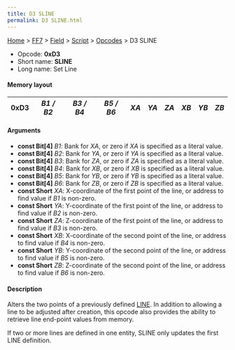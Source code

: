 ```yaml
---
title: D3 SLINE
permalink: D3 SLINE.html
---
```


[Home](../../../../Main%20Page.md) > [FF7](../../../../FF7.md) > [Field](../../../Field.md) > [Script](../../Script.md) > [Opcodes](../Opcodes.md) > D3 SLINE

-   Opcode: **0xD3**
-   Short name: **SLINE**
-   Long name: Set Line

#### Memory layout

| 0xD3 | *B1 / B2* | *B3 / B4* | *B5 / B6* | *XA* | *YA* | *ZA* | *XB* | *YB* | *ZB* |
|------|-----------|-----------|-----------|------|------|------|------|------|------|

#### Arguments

-   **const Bit\[4\]** *B1*: Bank for *XA*, or zero if *XA* is specified
    as a literal value.
-   **const Bit\[4\]** *B2*: Bank for *YA*, or zero if *YA* is specified
    as a literal value.
-   **const Bit\[4\]** *B3*: Bank for *ZA*, or zero if *ZA* is specified
    as a literal value.
-   **const Bit\[4\]** *B4*: Bank for *XB*, or zero if *XB* is specified
    as a literal value.
-   **const Bit\[4\]** *B5*: Bank for *YB*, or zero if *YB* is specified
    as a literal value.
-   **const Bit\[4\]** *B6*: Bank for *ZB*, or zero if *ZB* is specified
    as a literal value.
-   **const Short** *XA*: X-coordinate of the first point of the line,
    or address to find value if *B1* is non-zero.
-   **const Short** *YA*: Y-coordinate of the first point of the line,
    or address to find value if *B2* is non-zero.
-   **const Short** *ZA*: Z-coordinate of the first point of the line,
    or address to find value if *B3* is non-zero.
-   **const Short** *XB*: X-coordinate of the second point of the line,
    or address to find value if *B4* is non-zero.
-   **const Short** *YB*: Y-coordinate of the second point of the line,
    or address to find value if *B5* is non-zero.
-   **const Short** *ZB*: Z-coordinate of the second point of the line,
    or address to find value if *B6* is non-zero.

#### Description

Alters the two points of a previously defined [LINE][]. In addition to
allowing a line to be adjusted after creation, this opcode also provides
the ability to retrieve line end-point values from memory.

If two or more lines are defined in one entity, SLINE only updates the
first LINE definition.

  [LINE]: D0%20LINE.md "wikilink"
